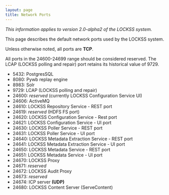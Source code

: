 ```yaml
---
layout: page
title: Network Ports
---
```


*This information applies to version 2.0-alpha2 of the LOCKSS system.*

This page describes the default network ports used by the LOCKSS system.

Unless otherwise noted, all ports are **TCP**.

All ports in the 24600-24699 range should be considered reserved. The LCAP (LOCKSS polling and repair) port retains its historical value of 9729.

*   5432: PostgresSQL
*   8080: Pywb replay engine
*   8983: Solr
*   9729: LCAP (LOCKSS polling and repair)
*   24600: *reserved* (currently LOCKSS Configuration Service UI)
*   24606: ActiveMQ
*   24610: LOCKSS Repository Service - REST port
*   24619: *reserved* (HDFS FS port)
*   24620: LOCKSS Configuration Service - Rest port
*   24621: LOCKSS Configuration Service - UI port
*   24630: LOCKSS Poller Service - REST port
*   24631: LOCKSS Poller Service - UI port
*   24640: LOCKSS Metadata Extraction Service - REST port
*   24641: LOCKSS Metadata Extraction Service - UI port
*   24650: LOCKSS Metadata Service - REST port
*   24651: LOCKSS Metadata Service - UI port
*   24670: LOCKSS Proxy
*   24671: *reserved*
*   24672: LOCKSS Audit Proxy
*   24673: *reserved*
*   24674: ICP server **(UDP)**
*   24680: LOCKSS Content Server (ServeContent)

